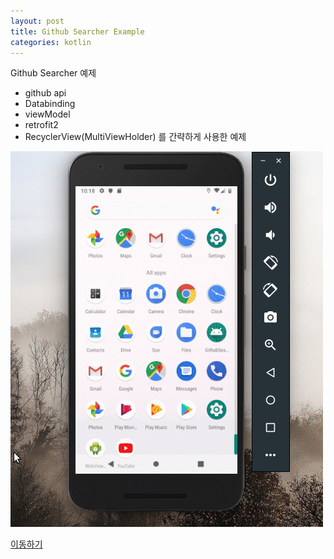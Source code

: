 ```yaml
---
layout: post
title: Github Searcher Example 
categories: kotlin
---
```


Github Searcher 예제 

- github api
- Databinding
- viewModel
- retrofit2
- RecyclerView(MultiViewHolder) 를 간략하게 사용한 예제

![](https://raw.githubusercontent.com/VintageAppMaker/GithubSearcher/master/anim.gif)

[이동하기](https://github.com/VintageAppMaker/GithubSearcher)
